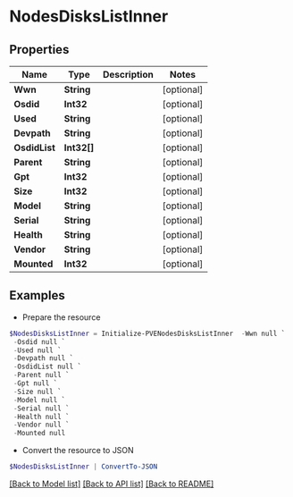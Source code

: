 # NodesDisksListInner
## Properties

Name | Type | Description | Notes
------------ | ------------- | ------------- | -------------
**Wwn** | **String** |  | [optional] 
**Osdid** | **Int32** |  | [optional] 
**Used** | **String** |  | [optional] 
**Devpath** | **String** |  | [optional] 
**OsdidList** | **Int32[]** |  | [optional] 
**Parent** | **String** |  | [optional] 
**Gpt** | **Int32** |  | [optional] 
**Size** | **Int32** |  | [optional] 
**Model** | **String** |  | [optional] 
**Serial** | **String** |  | [optional] 
**Health** | **String** |  | [optional] 
**Vendor** | **String** |  | [optional] 
**Mounted** | **Int32** |  | [optional] 

## Examples

- Prepare the resource
```powershell
$NodesDisksListInner = Initialize-PVENodesDisksListInner  -Wwn null `
 -Osdid null `
 -Used null `
 -Devpath null `
 -OsdidList null `
 -Parent null `
 -Gpt null `
 -Size null `
 -Model null `
 -Serial null `
 -Health null `
 -Vendor null `
 -Mounted null
```

- Convert the resource to JSON
```powershell
$NodesDisksListInner | ConvertTo-JSON
```

[[Back to Model list]](../README.md#documentation-for-models) [[Back to API list]](../README.md#documentation-for-api-endpoints) [[Back to README]](../README.md)


